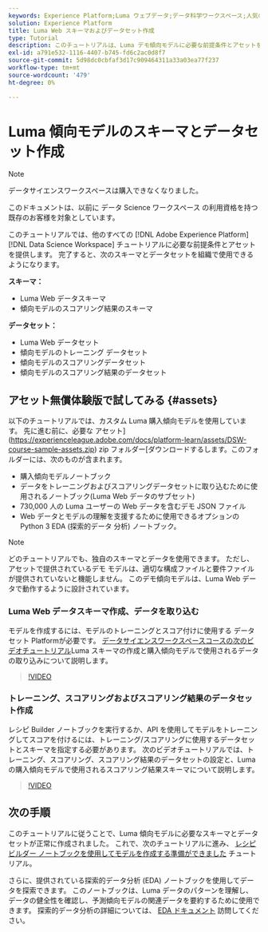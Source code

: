 ```yaml
---
keywords: Experience Platform;Luma ウェブデータ;データ科学ワークスペース;人気のあるトピック;レシピ;デモデータ;デモウェブデータ;Luma データ
solution: Experience Platform
title: Luma Web スキーマおよびデータセット作成
type: Tutorial
description: このチュートリアルは、Luma デモ傾向モデルに必要な前提条件とアセットを提供します。
exl-id: a791e532-1116-4407-b745-fd6c2ac0d8f7
source-git-commit: 5d98dc0cbfaf3d17c909464311a33a03ea77f237
workflow-type: tm+mt
source-wordcount: '479'
ht-degree: 0%

---
```


# Luma 傾向モデルのスキーマとデータセット作成

>[!NOTE]
>
>データサイエンスワークスペースは購入できなくなりました。
>
>このドキュメントは、以前に データ Science ワークスペース の利用資格を持つ既存のお客様を対象としています。

このチュートリアルでは、他のすべての [!DNL Adobe Experience Platform] [!DNL Data Science Workspace] チュートリアルに必要な前提条件とアセットを提供します。 完了すると、次のスキーマとデータセットを組織で使用できるようになります。

**スキーマ：**

- Luma Web データスキーマ
- 傾向モデルのスコアリング結果のスキーマ

**データセット：**

- Luma Web データセット
- 傾向モデルのトレーニング データセット
- 傾向モデルのスコアリングデータセット
- 傾向モデルのスコアリング結果のデータセット

## アセット無償体験版で試してみる {#assets}

以下のチュートリアルでは、カスタム Luma 購入傾向モデルを使用しています。 先に進む前に、必要な アセット](https://experienceleague.adobe.com/docs/platform-learn/assets/DSW-course-sample-assets.zip) zip フォルダー[ダウンロードするします。このフォルダーには、次のものが含まれます。

- 購入傾向モデルノートブック
- データをトレーニングおよびスコアリングデータセットに取り込むために使用されるノートブック(Luma Web データのサブセット)
- 730,000 人の Luma ユーザーの Web データを含むデモ JSON ファイル
- Web データとモデルの理解を支援するために使用できるオプションの Python 3 EDA (探索的データ 分析) ノートブック。

>[!NOTE]
>
> どのチュートリアルでも、独自のスキーマとデータを使用できます。 ただし、アセットで提供されているデモ モデルは、適切な構成ファイルと要件ファイルが提供されていないと機能しません。 このデモ傾向モデルは、Luma Web データで動作するように設計されています。

### Luma Web データスキーマ作成、データを取り込む

モデルを作成するには、モデルのトレーニングとスコア付けに使用する データセット Platformが必要です。 [データサイエンスワークスペースコースの次のビデオチュートリアル](https://experienceleague.adobe.com/?recommended=ExperiencePlatform-U-1-2021.1.dsw&amp;lang=ja)Luma スキーマの作成と購入傾向モデルで使用されるデータの取り込みについて説明します。

>[!VIDEO](https://video.tv.adobe.com/v/333312)

### トレーニング、スコアリングおよびスコアリング結果のデータセット作成

レシピ Builder ノートブックを実行するか、API を使用してモデルをトレーニングしてスコアを付けるには、トレーニング/スコアリングに使用するデータセットとスキーマを指定する必要があります。 次のビデオチュートリアルでは、トレーニング、スコアリング、スコアリング結果のデータセットの設定と、Luma の購入傾向モデルで使用されるスコアリング結果スキーマについて説明します。

>[!VIDEO](https://video.tv.adobe.com/v/333426)

## 次の手順

このチュートリアルに従うことで、Luma 傾向モデルに必要なスキーマとデータセットが正常に作成されました。 これで、次のチュートリアルに進み、 [レシピビルダー ノートブックを使用してモデルを作成する準備ができました](../jupyterlab/create-a-model.md) チュートリアル。

さらに、提供されている探索的データ分析 (EDA) ノートブックを使用してデータを探索できます。 このノートブックは、Luma データのパターンを理解し、データの健全性を確認し、予測傾向モデルの関連データを要約するために使用できます。 探索的データ分析の詳細については、 [EDA ドキュメント](../jupyterlab/eda-notebook.md) 訪問してください。
